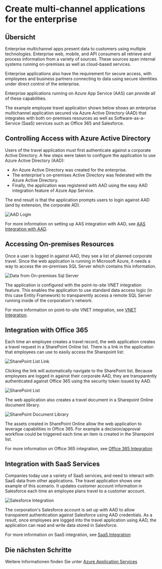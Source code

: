 <properties 
	pageTitle="Enterprise Multichannel Apps" 
	description="Overview of how a multichannel app spans on-premises resources and cloud based software services." 
	services="app-service" 
	documentationCenter="na" 
	authors="stefsch" 
	writer="tdykstra" 
	manager="wpickett" 
	editor="jimbe"/>

<tags 
	ms.service="app-service" 
	ms.workload="web" 
	ms.tgt_pltfrm="na" 
	ms.devlang="na" 
	ms.topic="article" 
	ms.date="02/23/2015" 
	ms.author="stefsch"/>

# Create multi-channel applications for the enterprise

## Übersicht

Enterprise multichannel apps present data to customers using multiple technologies.  Enterprise web, mobile, and API consumers all retrieve and process information from a variety of sources.  These sources span internal systems running on-premises as well
as cloud-based services.  

Enterprise applications also have the requirement for secure access, with employees and business partners connecting to data using secure identities under direct control of the enterprise.

Enterprise applications running on Azure App Service (AAS) can provide all of these capabilities.  

The example employee travel application shown below shows an enterprise multichannel application secured via Azure Active Directory (AAD) that integrates with both on-premises resources as well as Software-as-a-Service (SaaS) services such as Office 365 and 
Salesforce.

## <a name="acceptablefiles"></a>Controlling Access with Azure Active Directory

Users of the travel application must first authenticate against a corporate Active Directory.  A few steps were taken to configure the application to use Azure Active Directory (AAD):

* An Azure Active Directory was created for the enterprise.
* The enterprise's on-premises Active Directory was federated with the Azure Active Directory.
* Finally, the application was registered with AAD using the easy AAD integration feature of Azure App Service. 

The end result is that the application prompts users to login against AAD (and by extension, the corporate AD).
	
![AAD Login][AADLogin]

For more information on setting up AAS integration with AAD, see [AAS Integration with AAD][AASIntegrationwithAAD]. 

## <a name="acceptablefiles"></a>Accessing On-premises Resources

Once a user is logged in against AAD, they see a list of planned corporate travel.  Since the web application is running in Microsoft Azure, it needs a way to access the on-premises SQL Server which contains this information.

![Data from On-premises Sql Server][DatafromOnpremisesSqlServer]

The application is configured with the point-to-site VNET integration feature.  This enables the application to use standard data access logic (in this case Entity Framework) to transparently access a remote SQL Server running inside of the corporation's network.

For more information on point-to-site VNET integration, see [VNET Integration][VNETIntegration].

## <a name="acceptablefiles"></a>Integration with Office 365

Each time an employee creates a travel record, the web application creates a travel request in a SharePoint Online list. There is a link in the application that employees can use to easily access the Sharepoint list:

![SharePoint List Link][SharepointListLink]

Clicking the link will automatically navigate to the SharePoint list.  Because employees are logged in against their corporate AAD, they are transparently authenticated against Office 365 using the security token issued by AAD.

![SharePoint List][SharepointList]

The web application also creates a travel document in a Sharepoint Online document library.

![SharePoint Document Library][SharepointDocumentLibrary]

The assets created in SharePoint Online allow the web application to leverage capabilities in Office 365.  For example a decision/approval workflow could be triggered each time an item is created in the Sharepoint list.

For more information on Office 365 integration, see [Office 365 Integration][Office365Integration]

## <a name="acceptablefiles"></a>Integration with SaaS Services

Companies today use a variety of SaaS services, and need to interact with SaaS data from other applications.  The travel application
shows one example of this scenario.  It updates customer account information in Salesforce each time an employee plans travel to a customer account.

![Salesforce Integration][SalesforceIntegration]

The corporation's Salesforce account is set up with AAD to allow transparent authentication against Salesforce using AAD credentials. As a result, once employees are logged into the travel application using AAD, the application can read and write data stored in Salesforce.

For more information on SaaS integration, see [SaaS Integration][SaaSIntegration]

## <a name="NextSteps"></a>Die nächsten Schritte

Weitere Informationen finden Sie unter [Azure Application Services][AzureApplicationServices]
 
[AASIntegrationwithAAD]:http://azure.microsoft.com/blog/2014/11/13/azure-websites-authentication-authorization/
[VNETIntegration]:http://azure.microsoft.com/blog/2014/09/15/azure-websites-virtual-network-integration/ 
[Office365Integration]:http://azure.microsoft.com/documentation/articles/app-service-logic-connector-office365/
[SaaSIntegration]:http://azure.microsoft.com/documentation/articles/app-service-logic-connector-salesforce/
[AzureApplicationServices]: ../app-service-cloud-app-platform.md

[AADLogin]: ./media/app-service-enterprise-multichannel-apps/01aAADLogin.png
[DatafromOnpremisesSqlServer]: ./media/app-service-enterprise-multichannel-apps/02aDatafromOnpremisesSqlServer.png
[SharepointListLink]: ./media/app-service-enterprise-multichannel-apps/03aSharepointListLink.png
[SharepointList]: ./media/app-service-enterprise-multichannel-apps/04aSharepointList.png
[SharepointDocumentLibrary]: ./media/app-service-enterprise-multichannel-apps/05aSharepointDocumentLibrary.png
[SalesforceIntegration]: ./media/app-service-enterprise-multichannel-apps/06aSalesforceIntegration.png 

